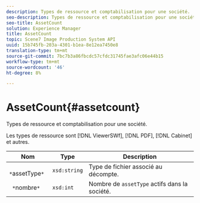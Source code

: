 ```yaml
---
description: Types de ressource et comptabilisation pour une société.
seo-description: Types de ressource et comptabilisation pour une société.
seo-title: AssetCount
solution: Experience Manager
title: AssetCount
topic: Scene7 Image Production System API
uuid: 15b745fb-203a-4301-b1ea-8e12ea7450e8
translation-type: tm+mt
source-git-commit: 7bc7b3a86fbcdc57cfdc31745fae3afc06e44b15
workflow-type: tm+mt
source-wordcount: '46'
ht-degree: 8%

---
```



# AssetCount{#assetcount}

Types de ressource et comptabilisation pour une société.

Les types de ressource sont [!DNL ViewerSWf], [!DNL PDF], [!DNL Cabinet] et autres.

| Nom | Type | Description |
|---|---|---|
| ` *`assetType`*` | `xsd:string` | Type de fichier associé au décompte. |
| ` *`nombre`*` | `xsd:int` | Nombre de `assetType` actifs dans la société. |

